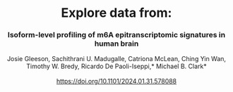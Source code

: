 <center><h1><b>Explore data from:</b></h1>
<center><h3><b>Isoform-level profiling of m6A epitranscriptomic signatures in human brain</b></h3>
Josie Gleeson, Sachithrani U. Madugalle, Catriona McLean, Ching Yin Wan, Timothy W. Bredy, Ricardo De Paoli-Iseppi,* Michael B. Clark*
<br>
<br>
<a href="https://doi.org/10.1101/2024.01.31.578088">https://doi.org/10.1101/2024.01.31.578088</a>
<br>
<br>
</center>